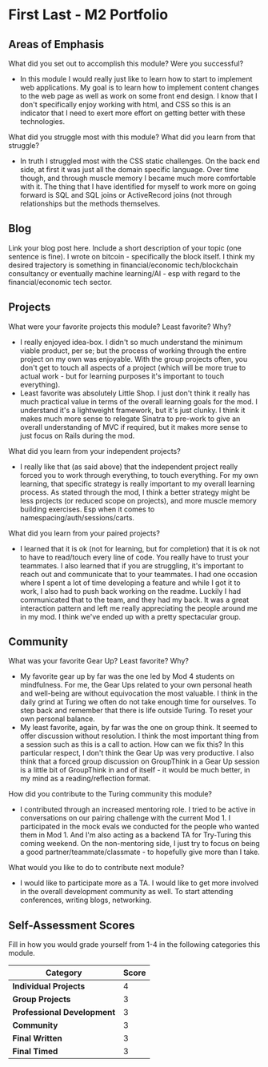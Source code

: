 # First Last - M2 Portfolio

## Areas of Emphasis

What did you set out to accomplish this module? Were you successful?
* In this module I would really just like to learn how to start to implement web applications.  My goal is to learn how to implement content changes to the web page as well as work on some front end design.  I know that I don't specifically enjoy working with html, and CSS so this is an indicator that I need to exert more effort on getting better with these technologies.

What did you struggle most with this module? What did you learn from that struggle?
* In truth I struggled most with the CSS static challenges. On the back end side, at first it was just all the domain specific language. Over time though, and through muscle memory I became much more comfortable with it.  The thing that I have identified for myself to work more on going forward is SQL and SQL joins or ActiveRecord joins (not through relationships but the methods themselves.

## Blog

Link your blog post here. Include a short description of your topic (one sentence is fine).
I wrote on bitcoin - specifically the block itself. I think my desired trajectory is something in financial/economic tech/blockchain consultancy or eventually machine learning/AI - esp with regard to the financial/economic tech sector.

## Projects

What were your favorite projects this module? Least favorite? Why?
- I really enjoyed idea-box.  I didn't so much understand the minimum viable product, per se; but the process of working through the entire project on my own was enjoyable. With the group projects often, you don't get to touch all aspects of a project (which will be more true to actual work - but for learning purposes it's important to touch everything).
- Least favorite was absolutely Little Shop. I just don't think it really has much practical value in terms of the overall learning goals for the mod. I understand it's a lightweight framework, but it's just clunky. I think it makes much more sense to relegate Sinatra to pre-work to give an overall understanding of MVC if required, but it makes more sense to just focus on Rails during the mod.

What did you learn from your independent projects?
- I really like that (as said above) that the independent project really forced you to work through everything, to touch everything.  For my own learning, that specific strategy is really important to my overall learning process. As stated through the mod, I think a better strategy might be less projects (or reduced scope on projects), and more muscle memory building exercises. Esp when it comes to namespacing/auth/sessions/carts.


What did you learn from your paired projects?
- I learned that it is ok (not for learning, but for completion) that it is ok not to have to read/touch every line of code. You really have to trust your teammates.  I also learned that if you are struggling, it's important to reach out and communicate that to your teammates. I had one occasion where I spent a lot of time developing a feature and while I got it to work, I also had to push back working on the readme. Luckily I had communicated that to the team, and they had my back. It was a great interaction pattern and left me really appreciating the people around me in my mod. I think we've ended up with a pretty spectacular group.

## Community

What was your favorite Gear Up? Least favorite? Why?
- My favorite gear up by far was the one led by Mod 4 students on mindfulness. For me, the Gear Ups related to your own personal heath and well-being are without equivocation the most valuable. I think in the daily grind at Turing we often do not take enough time for ourselves. To step back and remember that there is life outside Turing. To reset your own personal balance.
- My least favorite, again, by far was the one on group think. It seemed to offer discussion without resolution.  I think the most important thing from a session such as this is a call to action. How can we fix this?  In this particular respect, I don't think the Gear Up was very productive. I also think that a forced group discussion on GroupThink in a Gear Up session is a little bit of GroupThink in and of itself - it would be much better, in my mind as a reading/reflection format.

How did you contribute to the Turing community this module?
- I contributed through an increased mentoring role.  I tried to be active in conversations on our pairing challenge with the current Mod 1. I participated in the mock evals we conducted for the people who wanted them in Mod 1. And I'm also acting as a backend TA for Try-Turing this coming weekend. On the non-mentoring side, I just try to focus on being a good partner/teammate/classmate - to hopefully give more than I take.

What would you like to do to contribute next module?
- I would like to participate more as a TA. I would like to get more involved in the overall development community as well. To start attending conferences, writing blogs, networking.

## Self-Assessment Scores

Fill in how you would grade yourself from 1-4 in the following categories this module.

| Category                     | Score |
| -----------------------------| ----- |
| **Individual Projects**      |   4   |
| **Group Projects**           |   3   |
| **Professional Development** |   3   |
| **Community**                |   3   |
| **Final Written**            |   3   |
| **Final Timed**              |   3   |
